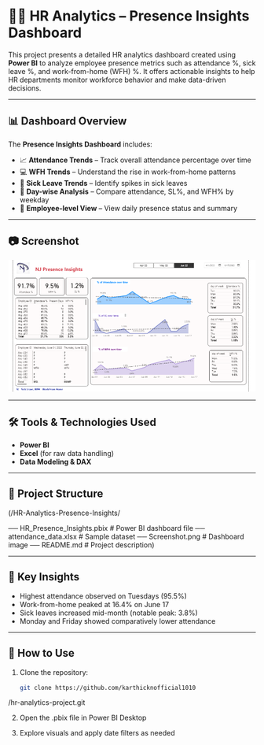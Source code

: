 # 🧑‍💼 HR Analytics – Presence Insights Dashboard

This project presents a detailed HR analytics dashboard created using **Power BI** to analyze employee presence metrics such as attendance %, sick leave %, and work-from-home (WFH) %. It offers actionable insights to help HR departments monitor workforce behavior and make data-driven decisions.

---

## 📊 Dashboard Overview

The **Presence Insights Dashboard** includes:
- 📈 **Attendance Trends** – Track overall attendance percentage over time
- 💻 **WFH Trends** – Understand the rise in work-from-home patterns
- 🏥 **Sick Leave Trends** – Identify spikes in sick leaves
- 📅 **Day-wise Analysis** – Compare attendance, SL%, and WFH% by weekday
- 👥 **Employee-level View** – View daily presence status and summary

---

## 📷 Screenshot

![Dashboard Screenshot](https://github.com/karthicknofficial1010/hr-analytics-powerbi/blob/main/HR%20ANALYTICS%20Screenshot.png?raw=true) <!-- Replace with the actual image path if uploaded -->

---

## 🛠 Tools & Technologies Used

- **Power BI**  
- **Excel** (for raw data handling)  
- **Data Modeling & DAX**  

---

## 📁 Project Structure
(/HR-Analytics-Presence-Insights/

── HR_Presence_Insights.pbix # Power BI dashboard file
── attendance_data.xlsx # Sample dataset
── Screenshot.png # Dashboard image
── README.md # Project description)


---

## 📌 Key Insights

- Highest attendance observed on Tuesdays (95.5%)
- Work-from-home peaked at 16.4% on June 17
- Sick leaves increased mid-month (notable peak: 3.8%)
- Monday and Friday showed comparatively lower attendance

---

## 🚀 How to Use

1. Clone the repository:
   ```bash
   git clone https://github.com/karthicknofficial1010
/hr-analytics-project.git

2. Open the .pbix file in Power BI Desktop

3. Explore visuals and apply date filters as needed


